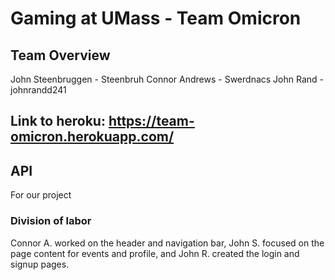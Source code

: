 # Gaming at UMass - Team Omicron

## Team Overview

John Steenbruggen - Steenbruh
Connor Andrews - Swerdnacs
John Rand - johnrandd241

## Link to heroku: https://team-omicron.herokuapp.com/

## API
For our project 

### Division of labor

Connor A. worked on the header and navigation bar, John S. focused on the page content for events and profile, and John R. created the login and signup pages.